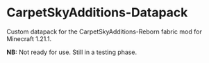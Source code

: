 # CarpetSkyAdditions-Datapack
Custom datapack for the CarpetSkyAdditions-Reborn fabric mod for Minecraft 1.21.1.

<B>NB:</B> Not ready for use. Still in a testing phase.